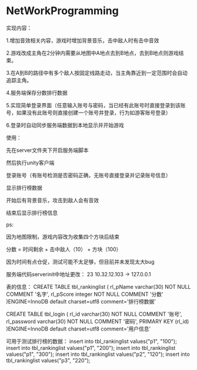 # NetWorkProgramming


实现内容：

1.增加音效相关内容，游戏时增加背景音乐，击中敌人时有击中音效

2.游戏改成主角在2分钟内需要从地图中A地点去到B地点，去到B地点则游戏结束。

3.在A到B的路径中有多个敌人按固定线路走动，当主角靠近到一定范围时会自动追踪主角。

4.服务端保存分数排行数据

5.实现简单登录界面（任意输入账号与密码，当已经有此账号时直接登录到该账号，如果没有此账号则直接创建一个账号并登录，行为如游客账号登录）

6.登录时自动同步服务端数据到本地显示并开始游戏



使用：

先在server文件夹下开启服务端脚本

然后执行unity客户端

登录账号（有账号检测是否密码正确，无账号直接登录并记录账号信息）

显示排行榜数据

开始后有背景音乐，攻击到敌人会有音效

结束后显示排行榜信息



ps:

因为地图限制，游戏内容改为收集四个方块后结束

分数 = 时间剩余 + 击中敌人（10） + 方块（100）

因为时间有点仓促，测试可能不太足够，但目前并未发现太大bug



服务端代码serverinit中地址更改：
23 10.32.12.103 -> 127.0.0.1



表的信息：
CREATE TABLE tbl_rankinglist
(
    rl_pName varchar(30) NOT NULL COMMENT '名字',
    rl_pScore integer NOT NULL COMMENT '分数'
)ENGINE=InnoDB default charset=utf8 comment='排行榜数据'


CREATE TABLE tbl_login
(
    rl_id varchar(30) NOT NULL COMMENT '账号',
    rl_password varchar(30) NOT NULL COMMENT '密码',
    PRIMARY KEY (rl_id)
)ENGINE=InnoDB default charset=utf8 comment='用户信息'


可用于测试排行榜的数据：
insert into tbl_rankinglist values("p1", "100");
insert into tbl_rankinglist values("p1", "200");
insert into tbl_rankinglist values("p1", "300");
insert into tbl_rankinglist values("p2", "120");
insert into tbl_rankinglist values("p3", "220");
